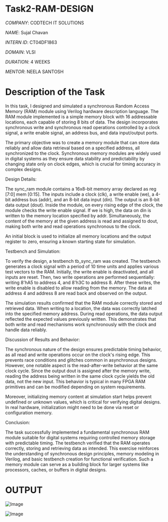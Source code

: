 # Task2-RAM-DESIGN

*COMPANY*: CODTECH IT SOLUTIONS 

*NAME*: Sujal Chavan

*INTERN ID*: CT04DF1863

*DOMAIN*: VLSI

*DURATION*: 4 WEEKS

*MENTOR*: NEELA SANTOSH


# Description of the Task

In this task, I designed and simulated a synchronous Random Access Memory (RAM) module using Verilog hardware description language. The RAM module implemented is a simple memory block with 16 addressable locations, each capable of storing 8 bits of data. The design incorporates synchronous write and synchronous read operations controlled by a clock signal, a write enable signal, an address bus, and data input/output ports.

The primary objective was to create a memory module that can store data reliably and allow data retrieval based on a specified address, all synchronized to the clock. Synchronous memory modules are widely used in digital systems as they ensure data stability and predictability by changing state only on clock edges, which is crucial for timing accuracy in complex designs.

Design Details:

The sync_ram module contains a 16x8-bit memory array declared as reg [7:0] mem [0:15]. The inputs include a clock (clk), a write enable (we), a 4-bit address bus (addr), and an 8-bit data input (din). The output is an 8-bit data output (dout). Inside the module, on every rising edge of the clock, the module checks the write enable signal. If we is high, the data on din is written to the memory location specified by addr. Simultaneously, the content of the memory at the given address is read and assigned to dout, making both write and read operations synchronous to the clock.

An initial block is used to initialize all memory locations and the output register to zero, ensuring a known starting state for simulation.

Testbench and Simulation:

To verify the design, a testbench tb_sync_ram was created. The testbench generates a clock signal with a period of 10 time units and applies various test vectors to the RAM. Initially, the write enable is deactivated, and all inputs are reset. Then, two write operations are performed sequentially: writing 8'hA5 to address 4, and 8'h3C to address 8. After these writes, the write enable is disabled to allow reading from the memory. The data at address 4 and address 8 are read back and observed on the output.

The simulation results confirmed that the RAM module correctly stored and retrieved data. When writing to a location, the data was correctly latched into the specified memory address. During read operations, the data output reflected the expected values previously written. This demonstrates that both write and read mechanisms work synchronously with the clock and handle data reliably.

Discussion of Results and Behavior:

The synchronous nature of the design ensures predictable timing behavior, as all read and write operations occur on the clock's rising edge. This prevents race conditions and glitches common in asynchronous designs. However, one notable aspect is the read-after-write behavior at the same clock cycle. Since the output dout is assigned after the memory write, reading the address being written in the same clock cycle yields the old data, not the new input. This behavior is typical in many FPGA RAM primitives and can be modified depending on system requirements.

Moreover, initializing memory content at simulation start helps prevent undefined or unknown values, which is critical for verifying digital designs. In real hardware, initialization might need to be done via reset or configuration memory.

Conclusion:

The task successfully implemented a fundamental synchronous RAM module suitable for digital systems requiring controlled memory storage with predictable timing. The testbench verified that the RAM operates correctly, storing and retrieving data as intended. This exercise reinforces the understanding of synchronous design principles, memory modeling in Verilog, and basic testbench creation for functional verification. Such a memory module can serve as a building block for larger systems like processors, caches, or buffers in digital designs.



# OUTPUT

![Image](https://github.com/user-attachments/assets/b0e1f55a-f107-4a70-9320-9ca03412806b)

![Image](https://github.com/user-attachments/assets/4c7adfd0-b947-4741-8ebc-29231107abe3)
